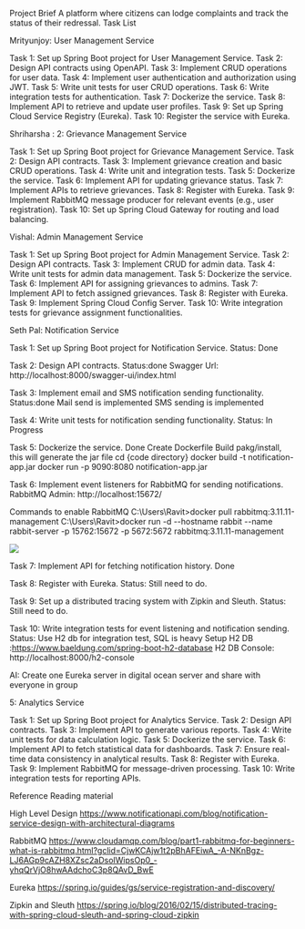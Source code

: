 Project Brief
A platform where citizens can lodge complaints and track the status of their redressal.
Task List

Mrityunjoy: User Management Service

Task 1: Set up Spring Boot project for User Management Service.
Task 2: Design API contracts using OpenAPI.
Task 3: Implement CRUD operations for user data.
Task 4: Implement user authentication and authorization using JWT.
Task 5: Write unit tests for user CRUD operations.
Task 6: Write integration tests for authentication.
Task 7: Dockerize the service.
Task 8: Implement API to retrieve and update user profiles.
Task 9: Set up Spring Cloud Service Registry (Eureka).
Task 10: Register the service with Eureka.

Shriharsha : 2: Grievance Management Service

Task 1: Set up Spring Boot project for Grievance Management Service.
Task 2: Design API contracts.
Task 3: Implement grievance creation and basic CRUD operations.
Task 4: Write unit and integration tests.
Task 5: Dockerize the service.
Task 6: Implement API for updating grievance status.
Task 7: Implement APIs to retrieve grievances.
Task 8: Register with Eureka.
Task 9: Implement RabbitMQ message producer for relevant events (e.g., user registration).
Task 10: Set up Spring Cloud Gateway for routing and load balancing.

Vishal: Admin Management Service

Task 1: Set up Spring Boot project for Admin Management Service.
Task 2: Design API contracts.
Task 3: Implement CRUD for admin data.
Task 4: Write unit tests for admin data management.
Task 5: Dockerize the service.
Task 6: Implement API for assigning grievances to admins.
Task 7: Implement API to fetch assigned grievances.
Task 8: Register with Eureka.
Task 9: Implement Spring Cloud Config Server.
Task 10: Write integration tests for grievance assignment functionalities.

Seth Pal: Notification Service

Task 1: Set up Spring Boot project for Notification Service.
Status: Done

Task 2: Design API contracts.
Status:done
Swagger Url: http://localhost:8000/swagger-ui/index.html

Task 3: Implement email and SMS notification sending functionality.
Status:done
Mail send is implemented
SMS sending is implemented

Task 4: Write unit tests for notification sending functionality.
Status: In Progress

Task 5: Dockerize the service.
Done
Create Dockerfile
Build pakg/install, this will generate the jar file
cd {code directory}
docker build -t notification-app.jar
docker run -p 9090:8080 notification-app.jar


Task 6: Implement event listeners for RabbitMQ for sending notifications.
RabbitMQ Admin: http://localhost:15672/

Commands to enable RabbitMQ
C:\Users\Ravit>docker pull rabbitmq:3.11.11-management
C:\Users\Ravit>docker run -d --hostname rabbit --name rabbit-server -p 15762:15672 -p 5672:5672 rabbitmq:3.11.11-management

<img src="C:\New folder\rabbitmq_structure.png"/>

Task 7: Implement API for fetching notification history.
Done

Task 8: Register with Eureka.
Status: Still need to do.

Task 9: Set up a distributed tracing system with Zipkin and Sleuth.
Status: Still need to do.

Task 10: Write integration tests for event listening and notification sending.
Status:
Use H2 db for integration test, SQL is heavy
Setup H2 DB :https://www.baeldung.com/spring-boot-h2-database
H2 DB Console: http://localhost:8000/h2-console


AI: Create one Eureka server in digital ocean server and share with everyone in group


5: Analytics Service

Task 1: Set up Spring Boot project for Analytics Service.
Task 2: Design API contracts.
Task 3: Implement API to generate various reports.
Task 4: Write unit tests for data calculation logic.
Task 5: Dockerize the service.
Task 6: Implement API to fetch statistical data for dashboards.
Task 7: Ensure real-time data consistency in analytical results.
Task 8: Register with Eureka.
Task 9: Implement RabbitMQ for message-driven processing.
Task 10: Write integration tests for reporting APIs.


Reference Reading material

High Level Design
https://www.notificationapi.com/blog/notification-service-design-with-architectural-diagrams

RabbitMQ
https://www.cloudamqp.com/blog/part1-rabbitmq-for-beginners-what-is-rabbitmq.html?gclid=CjwKCAjw1t2pBhAFEiwA_-A-NKnBgz-LJ6AGp9cAZH8XZsc2aDsoIWipsOp0_-yhqQrVjO8hwAAdchoC3p8QAvD_BwE

Eureka
https://spring.io/guides/gs/service-registration-and-discovery/

Zipkin and Sleuth
https://spring.io/blog/2016/02/15/distributed-tracing-with-spring-cloud-sleuth-and-spring-cloud-zipkin





